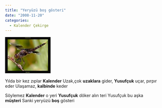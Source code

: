 ```yaml
---
title: "Yeryüzü boş gösteri"
date: "2008-11-20"
categories: 
  - Kalender Çekirge
---
```


[![yusufcukk.jpg](../uploads/2008/11/yusufcukk.jpg)](../uploads/2008/11/yusufcukk.jpg "yusufcukk.jpg")

Yılda bir kez zıplar **Kalender** Uzak,çok **uzaklara** gider, **Yusufçuk** uçar, pırpır eder Ulaşamaz, **kalbinde** keder

Söylemez **Kalender** o yeri **Yusufçuk** döker alın teri Yusufçuk bu aşka **müşteri** Sanki yeryüzü **boş** gösteri
